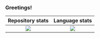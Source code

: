 ### Greetings! 

Repository stats             |  Language stats
:-------------------------:|:-------------------------:
![](https://github-readme-stats.vercel.app/api?username=dashdeckers&hide_rank=true&count_private=true&show_icons=true)  |  ![](https://github-readme-stats.vercel.app/api/top-langs/?username=dashdeckers&layout=compact&langs_count=8)
